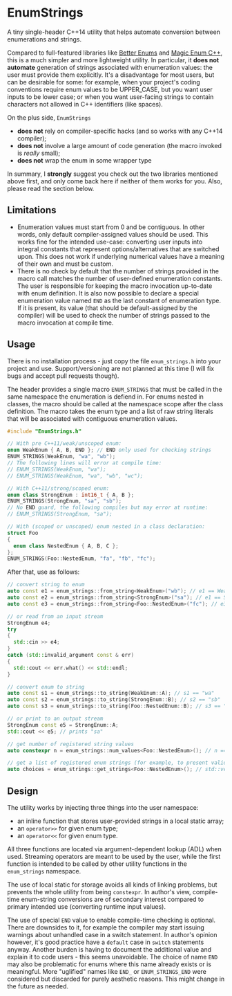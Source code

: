 # EnumStrings

A tiny single-header C++14 utility that helps automate conversion between enumerations and strings.

Compared to full-featured libraries like [Better Enums](http://aantron.github.io/better-enums/) and [Magic Enum C++](https://github.com/Neargye/magic_enum),
this is a much simpler and more lightweight utility. 
In particular, it **does not automate** generation of strings associated with enumeration values: the user must provide them explicitly.
It's a disadvantage for most users, but can be desirable for some: 
for example, when your project's coding conventions require enum values to be UPPER_CASE, but you want user inputs to be lower case;
or when you want user-facing strings to contain characters not allowed in C++ identifiers (like spaces).

On the plus side, `EnumStrings` 
* **does not** rely on compiler-specific hacks (and so works with any C++14 compiler);
* **does not** involve a large amount of code generation (the macro invoked is *really* small);
* **does not** wrap the enum in some wrapper type 

In summary, I **strongly** suggest you check out the two libraries mentioned above first, and only come back here if neither of them works for you.
Also, please read the section below.

Limitations
-----------

* Enumeration values must start from 0 and be contiguous.
  In other words, only default compiler-assigned values should be used.
  This works fine for the intended use-case: converting user inputs into integral constants that represent options/alternatives that are switched upon.
  This does not work if underlying numerical values have a meaning of their own and must be custom.
* There is no check by default that the number of strings provided in the macro call matches the number of user-defined enumeration constants.
  The user is responsible for keeping the macro invocation up-to-date with enum definition.
  It is also now possible to declare a special enumeration value named `END` as the last constant of enumeration type.
  If it is present, its value (that should be default-assigned by the compiler) will be used to check the number of strings passed to the macro invocation at compile time.

Usage
-----

There is no installation process - just copy the file `enum_strings.h` into your project and use.
Support/versioning are not planned at this time (I will fix bugs and accept pull requests though).

The header provides a single macro `ENUM_STRINGS` that must be called in the same namespace the enumeration is defiend in.
For enums nested in classes, the macro should be called at the namespace scope after the class definition.
The macro takes the enum type and a list of raw string literals that will be associated with contiguous enumeration values.

```c++
#include "EnumStrings.h"

// With pre C++11/weak/unscoped enum:
enum WeakEnum { A, B, END }; // END only used for checking strings
ENUM_STRINGS(WeakEnum, "wa", "wb");
// The following lines will error at compile time:
// ENUM_STRINGS(WeakEnum, "wa");
// ENUM_STRINGS(WeakEnum, "wa", "wb", "wc");

// With C++11/strong/scoped enum:
enum class StrongEnum : int16_t { A, B };
ENUM_STRINGS(StrongEnum, "sa", "sb");
// No END guard, the following compiles but may error at runtime:
// ENUM_STRINGS(StrongEnum, "sa");

// With (scoped or unscoped) enum nested in a class declaration:
struct Foo
{
  enum class NestedEnum { A, B, C };
};
ENUM_STRINGS(Foo::NestedEnum, "fa", "fb", "fc");
```

After that, use as follows:
```c++
// convert string to enum
auto const e1 = enum_strings::from_string<WeakEnum>("wb"); // e1 == WeakEnum::B;
auto const e2 = enum_strings::from_string<StrongEnum>("sa"); // e1 == StrongEnum::A;
auto const e3 = enum_strings::from_string<Foo::NestedEnum>("fc"); // e3 == Foo::NestedEnum::C;

// or read from an input stream
StrongEnum e4;
try
{
  std::cin >> e4;
}
catch (std::invalid_argument const & err)
{
  std::cout << err.what() << std::endl; 
}

// convert enum to string
auto const s1 = enum_strings::to_string(WeakEnum::A); // s1 == "wa"
auto const s2 = enum_strings::to_string(StrongEnum::B); // s2 == "sb"
auto const s3 = enum_strings::to_string(Foo::NestedEnum::B); // s3 == "fc"

// or print to an output stream
StrongEnum const e5 = StrongEnum::A;
std::cout << e5; // prints "sa"

// get number of registered string values
auto constexpr n = enum_strings::num_values<Foo::NestedEnum>(); // n == 3

// get a list of registered enum strings (for example, to present valid choices to the user)
auto choices = enum_strings::get_strings<Foo::NestedEnum>(); // std::vector<std::string>{ "fa", "fb", "fc" }
```

Design
------

The utility works by injecting three things into the user namespace:
* an inline function that stores user-provided strings in a local static array;
* an `operator>>` for given enum type;
* an `operator<<` for given enum type.

All three functions are located via argument-dependent lookup (ADL) when used.
Streaming operators are meant to be used by the user, while the first function is intended 
to be called by other utility functions in the `enum_strings` namespace.

The use of local static for storage avoids all kinds of linking problems, but prevents the whole
utility from being `constexpr`. In author's view, compile-time enum-string conversions
are of secondary interest compared to primary intended use (converting runtime input values).

The use of special `END` value to enable compile-time checking is optional.
There are downsides to it, for example the compiler may start issuing warnings about unhandled case in a switch statement.
In author's opinion however, it's good practice have a `default` case in `switch` statements anyway.
Another burden is having to document the additional value and explain it to code users - this seems unavoidable.
The choice of name `END` may also be problematic for enums where this name already exists or is meaningful.
More "uglified" names like `END_` or `ENUM_STRINGS_END` were considered but discarded for purely aesthetic reasons.
This might change in the future as needed.
